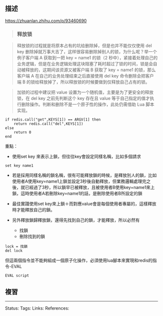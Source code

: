 ## 描述

https://zhuanlan.zhihu.com/p/93460690

> ### **释放锁**

> 释放锁的过程就是将原本占有的坑给删除掉，但是也并不能仅仅使用 del key 删除掉就万事大吉了，这样很容易删除掉别人的锁，为什么呢？举一个例子客户端 A 获取到一把 key = name1 的锁（2 秒中），紧接着处理自己的业务逻辑，但是在业务逻辑处理这块阻塞了耗时超过了锁的时间，锁是会自动被释放的，这期间该资源又被客户端 B 获取了 key = name1 的锁，那么客户端 A 在自己的业务处理结束之后直接使用 del key 命令删除会把客户端 B 的锁给释放掉了，所以释放锁的时候要做到仅释放自己占有的锁。

> 加锁的过程中建议把 value 设置为一个随机值，主要是为了更安全的释放锁，在 del key 之前先判断这个 key 存在且 value 等于自己指定的值才执行删除操作。判断和删除不是一个原子性的操作，此处仍需借助 Lua 脚本实现。

```text
if redis.call("get",KEYS[1]) == ARGV[1] then
    return redis.call("del",KEYS[1])
else
    return 0
end
```

重點：
- 使用set key 來表示上鎖，但往往key會設定同樣名稱，比如多個請求
```
set key name1
```
- 若是採用同樣名稱的鎖名稱，很有可能釋放鎖的時候，是釋放別人的鎖，比如使用者A使用key=name1上鎖並設定3秒後自動釋放，但業務邏輯處理完之後，就已經過了3秒，所以鎖早已被釋放，且被使用者B使用key=name1來上鎖，這時使用者A若刪除key=name1的話，是刪除使用者B所設定的鎖
- 最佳實踐使用set key來上鎖＋而對應value會是每個使用者專屬的，這樣釋放時才能釋放自己的鎖。


- 另外釋放鎖歸釋放鎖，還得先找到自己的鎖，才能釋放，所以必然有
	- 找鎖
	- 刪除找到的鎖
```
lock = 找鎖
del lock
```
但這兩個指令並不能夠組成一個原子化操作，必須使用lua腳本來實現和redis的指令-EVAL
```
EVAL script
```
## 複習

---
Status: 
Tags:
Links:
References: